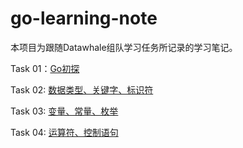# go-learning-note

本项目为跟随Datawhale组队学习任务所记录的学习笔记。

Task 01：[Go初探](Task/Task01.md)

Task 02: [数据类型、关键字、标识符](Task/Task02.md)

Task 03: [变量、常量、枚举](Task/Task03.md)

Task 04: [运算符、控制语句](Task/Task04.md)